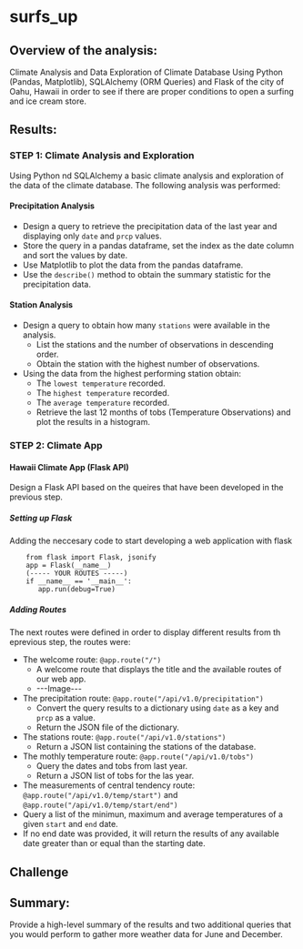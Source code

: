 # surfs_up
## Overview of the analysis: 
Climate Analysis and Data Exploration of Climate Database Using Python (Pandas, Matplotlib), SQLAlchemy (ORM Queries) and Flask of the city of Oahu, Hawaii in order to see if there are proper conditions to open a surfing and ice cream store.
## Results: 
### STEP 1: Climate Analysis and Exploration
Using Python nd SQLAlchemy a basic climate analysis and exploration of the data of the climate database. The following analysis was performed:
#### Precipitation Analysis
* Design a query to retrieve the precipitation data of the last year and displaying only <code>date</code> and <code>prcp</code> values.
* Store the query in a pandas dataframe, set the index as the date column and sort the values by date.
* Use Matplotlib to plot the data from the pandas dataframe.
* Use the <code>describe()</code> method to  obtain the summary statistic for the precipitation data.
#### Station Analysis
* Design a query to obtain how many <code>stations</code> were available in the analysis.
  * List the stations and the number of observations in descending order.
  * Obtain the station with the highest number of observations.
* Using the data from the highest performing station obtain:
  * The <code>lowest temperature</code> recorded.
  * The <code>highest temperature</code> recorded.
  * The <code>average temperature</code> recorded.
  * Retrieve the last 12 months of tobs (Temperature Observations) and plot the results in a histogram.

### STEP 2: Climate App
#### Hawaii Climate App (Flask API)
Design a Flask API based on the queires that have been developed in the previous step.
##### Setting up Flask
Adding the neccesary code to start developing a web application with flask

        from flask import Flask, jsonify
        app = Flask(__name__)
        (----- YOUR ROUTES -----)
        if __name__ == '__main__':
           app.run(debug=True)
           
##### Adding Routes
The next routes were defined in order to display different results from th eprevious step, the routes were:
* The welcome route: <code>@app.route("/")</code>
  * A welcome route that displays the title and the available routes of our web app.
  * ---Image---
* The precipitation route: <code>@app.route("/api/v1.0/precipitation")</code>
  * Convert the query results to a dictionary using <code>date</code> as a key and <code>prcp</code> as a value.
  * Return the JSON file of the dictionary. 
* The stations route: <code>@app.route("/api/v1.0/stations")</code>
  * Return a JSON list containing the stations of the database.
* The mothly temperature route: <code>@app.route("/api/v1.0/tobs")</code>
  * Query the dates and tobs from last year.
  * Return a JSON list of tobs for the las year. 
* The measurements of central tendency route: <code>@app.route("/api/v1.0/temp/start")</code> and <code>@app.route("/api/v1.0/temp/start/end")</code>
 * Query a list of the minimun, maximum and average temperatures of a given <code>start</code> and <code>end</code> date.
 * If no end date was provided, it will return the results of any available date greater than or equal than the starting date.
## Challenge

## Summary: 
Provide a high-level summary of the results and two additional queries that you would perform to gather more weather data for June and December.
